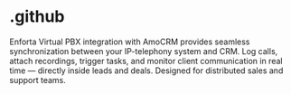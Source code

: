 # .github
Enforta Virtual PBX integration with AmoCRM provides seamless synchronization between your IP-telephony system and CRM. Log calls, attach recordings, trigger tasks, and monitor client communication in real time — directly inside leads and deals. Designed for distributed sales and support teams.
